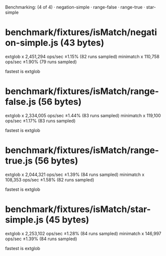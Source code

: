 Benchmarking: (4 of 4)
 · negation-simple
 · range-false
 · range-true
 · star-simple

# benchmark/fixtures/isMatch/negation-simple.js (43 bytes)
  extglob x 2,451,294 ops/sec ±1.15% (82 runs sampled)
  minimatch x 110,758 ops/sec ±1.90% (79 runs sampled)

  fastest is extglob

# benchmark/fixtures/isMatch/range-false.js (56 bytes)
  extglob x 2,334,005 ops/sec ±1.44% (83 runs sampled)
  minimatch x 119,100 ops/sec ±1.17% (83 runs sampled)

  fastest is extglob

# benchmark/fixtures/isMatch/range-true.js (56 bytes)
  extglob x 2,044,321 ops/sec ±1.39% (84 runs sampled)
  minimatch x 108,353 ops/sec ±1.58% (82 runs sampled)

  fastest is extglob

# benchmark/fixtures/isMatch/star-simple.js (45 bytes)
  extglob x 2,253,102 ops/sec ±1.28% (84 runs sampled)
  minimatch x 146,997 ops/sec ±1.39% (84 runs sampled)

  fastest is extglob
